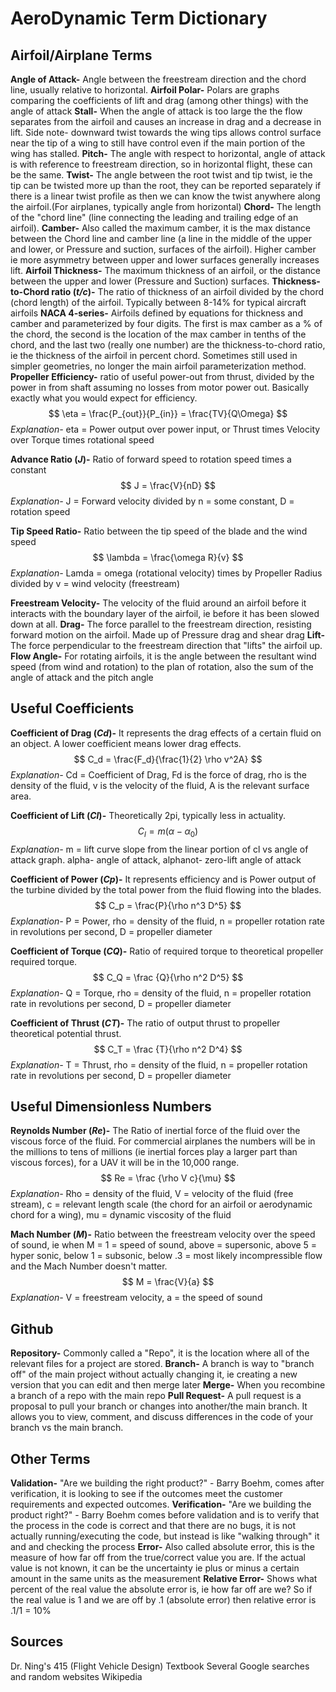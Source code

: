 # AeroDynamic Term Dictionary

## Airfoil/Airplane Terms
**Angle of Attack-** Angle between the freestream direction and the chord line, usually relative to horizontal.
**Airfoil Polar-** Polars are graphs comparing the coefficients of lift and drag (among other things) with the angle of attack
**Stall-** When the angle of attack is too large the the flow separates from the airfoil and causes an increase in drag and a decrease in lift. Side note- downward twist towards the wing tips allows control surface near the tip of a wing to still have control even if the main portion of the wing has stalled.
**Pitch-** The angle with respect to horizontal, angle of attack is with reference to freestream direction, so in horizontal flight, these can be the same.
**Twist-** The angle between the root twist and tip twist, ie the tip can be twisted more up than the root, they can be reported separately if there is a linear twist profile as then we can know the twist anywhere along the airfoil.(For airplanes, typically angle from horizontal)
**Chord-** The length of the "chord line" (line connecting the leading and trailing edge of an airfoil).
**Camber-** Also called the maximum camber, it is the max distance between the Chord line and camber line (a line in the middle of the upper and lower, or Pressure and suction, surfaces of the airfoil). Higher camber ie more asymmetry between upper and lower surfaces generally increases lift.
**Airfoil Thickness-** The maximum thickness of an airfoil, or the distance between the upper and lower (Pressure and Suction) surfaces.
**Thickness-to-Chord ratio (*t/c*)-** The ratio of thickness of an airfoil divided by the chord (chord length) of the airfoil. Typically between 8-14% for typical aircraft airfoils
**NACA 4-series-** Airfoils defined by equations for thickness and camber and parameterized by four digits. The first is max camber as a % of the chord, the second is the location of the max camber in tenths of the chord, and the last two (really one number) are the thickness-to-chord ratio, ie the thickness of the airfoil in percent chord. Sometimes still used in simpler geometries, no longer the main airfoil parameterization method.
**Propeller Efficiency-** ratio of useful power-out from thrust, divided by the power in from shaft assuming no losses from motor power out. Basically exactly what you would expect for efficiency.
$$ \eta = \frac{P_{out}}{P_{in}} = \frac{TV}{Q\Omega} $$
*Explanation-* eta = Power output over power input, or Thrust times Velocity over Torque times rotational speed

**Advance Ratio (*J*)-** Ratio of forward speed to rotation speed times a constant
$$ J = \frac{V}{nD}  $$
*Explanation-* J = Forward velocity divided by n = some constant, D = rotation speed

**Tip Speed Ratio-** Ratio between the tip speed of the blade and the wind speed 
$$ \lambda = \frac{\omega R}{v}  $$
*Explanation-* Lamda = omega (rotational velocity) times by Propeller Radius divided by v = wind velocity (freestream)

**Freestream Velocity-** The velocity of the fluid around an airfoil before it interacts with the boundary layer of the airfoil, ie before it has been slowed down at all.
**Drag-** The force parallel to the freestream direction, resisting forward motion on the airfoil. Made up of Pressure drag and shear drag
**Lift-** The force perpendicular to the freestream direction that "lifts" the airfoil up.
**Flow Angle-** For rotating airfoils, it is the angle between the resultant wind speed (from wind and rotation) to the plan of rotation, also the sum of the angle of attack and the pitch angle


## Useful Coefficients
**Coefficient of Drag (*Cd*)-** It represents the drag effects of a certain fluid on an object. A lower coefficient means lower drag effects.
$$ C_d = \frac{F_d}{\frac{1}{2} \rho v^2A}  $$
*Explanation-* Cd = Coefficient of Drag, Fd is the force of drag, rho is the density of the fluid, v is the velocity of the fluid, A is the relevant surface area. 

**Coefficient of Lift (*Cl*)-** Theoretically 2pi, typically less in actuality. 
$$ C_l= m (\alpha - \alpha_0) $$
*Explanation-* m = lift curve slope from the linear portion of cl vs angle of attack graph.  alpha- angle of attack, alphanot- zero-lift angle of attack 

**Coefficient of Power (*Cp*)-**  It represents efficiency and is Power output of the turbine divided by the  total power from the fluid flowing into the blades. 
$$ C_p = \frac{P}{\rho n^3 D^5} $$
*Explanation-* P = Power, rho = density of the fluid, n = propeller rotation rate in revolutions per second, D = propeller diameter

**Coefficient of Torque (*CQ*)-**  Ratio of required torque to theoretical propeller required torque.
$$ C_Q = \frac {Q}{\rho n^2 D^5} $$
*Explanation-* Q = Torque, rho = density of the fluid, n = propeller rotation rate in revolutions per second, D = propeller diameter

**Coefficient of Thrust (*CT*)-**  The ratio of output thrust to propeller theoretical potential thrust.
$$ C_T = \frac {T}{\rho n^2 D^4} $$
*Explanation-* T = Thrust, rho = density of the fluid, n = propeller rotation rate in revolutions per second, D = propeller diameter

## Useful Dimensionless Numbers 
**Reynolds Number (*Re*)-** The Ratio of inertial force of the fluid over the viscous force of the fluid. For commercial airplanes the numbers will be in the millions to tens of millions (ie inertial forces play a larger part than viscous forces), for a UAV it will be in the 10,000 range.
$$ Re = \frac {\rho V c}{\mu} $$
*Explanation-* Rho = density of the fluid, V = velocity of the fluid (free stream), c = relevant length scale (the chord for an airfoil or aerodynamic chord for a  wing), mu = dynamic viscosity of the fluid

**Mach Number (*M*)-** Ratio between the freestream velocity over the speed of sound, ie when M = 1 = speed of sound, above = supersonic, above 5 = hyper sonic, below 1 = subsonic, below .3 = most likely incompressible flow and the Mach Number doesn't matter. 
$$ M = \frac{V}{a} $$
*Explanation-* V = freestream velocity, a = the speed of sound

## Github
**Repository-** Commonly called a "Repo", it is the location where all of the relevant files for a project are stored.
**Branch-** A branch is way to "branch off" of the main project without actually changing it, ie creating a new version that you can edit and then merge later
**Merge-** When you recombine a branch of a repo with the main repo
**Pull Request-** A pull request is a proposal to pull your branch or changes into another/the main branch. It allows you to view, comment, and discuss differences in the code of your branch vs the main branch.

## Other Terms
**Validation-** "Are we building the right product?" - Barry Boehm, comes after verification, it is looking to see if the outcomes meet the customer requirements and expected outcomes.
**Verification-** "Are we building the product right?" - Barry Boehm comes before validation and is to verify that the process in the code is correct and that there are no bugs, it is not actually running/executing the code, but instead is like "walking through" it and and checking the process
**Error-** Also called absolute error, this is the measure of how far off from the true/correct value you are. If the actual value is not known, it can be the uncertainty ie plus or minus a certain amount in the same units as the measurement
**Relative Error-** Shows what percent of the real value the absolute error is, ie how far off are we? So if the real value is 1 and we are off by .1 (absolute error) then relative error is .1/1 = 10%

## Sources
Dr. Ning's 415 (Flight Vehicle Design) Textbook
Several Google searches and random websites
Wikipedia